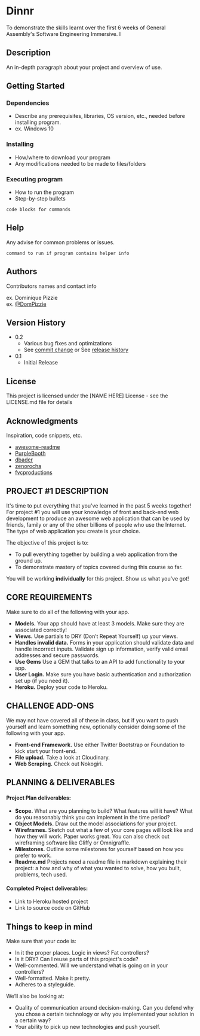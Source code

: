 # Dinnr

To demonstrate the skills learnt over the first 6 weeks of General Assembly's Software Engineering Immersive.
I

## Description

An in-depth paragraph about your project and overview of use.

## Getting Started

### Dependencies

* Describe any prerequisites, libraries, OS version, etc., needed before installing program.
* ex. Windows 10

### Installing

* How/where to download your program
* Any modifications needed to be made to files/folders

### Executing program

* How to run the program
* Step-by-step bullets
```
code blocks for commands
```

## Help

Any advise for common problems or issues.
```
command to run if program contains helper info
```

## Authors

Contributors names and contact info

ex. Dominique Pizzie  
ex. [@DomPizzie](https://twitter.com/dompizzie)

## Version History

* 0.2
    * Various bug fixes and optimizations
    * See [commit change]() or See [release history]()
* 0.1
    * Initial Release

## License

This project is licensed under the [NAME HERE] License - see the LICENSE.md file for details

## Acknowledgments

Inspiration, code snippets, etc.
* [awesome-readme](https://github.com/matiassingers/awesome-readme)
* [PurpleBooth](https://gist.github.com/PurpleBooth/109311bb0361f32d87a2)
* [dbader](https://github.com/dbader/readme-template)
* [zenorocha](https://gist.github.com/zenorocha/4526327)
* [fvcproductions](https://gist.github.com/fvcproductions/1bfc2d4aecb01a834b46)



## PROJECT #1 DESCRIPTION

It's time to put everything that you've learned in the past 5 weeks together! For
project #1 you will use your knowledge of front and back-end web
development to produce an awesome web application that can be used by friends,
family or any of the other billions of people who use the Internet. The type of
web application you create is your choice.

The objective of this project is to:

* To pull everything together by building a web application from the ground up.
* To demonstrate mastery of topics covered during this course so far.

You will be working **individually** for this project. Show us what you've
got!

## CORE REQUIREMENTS
Make sure to do all of the following with your app.

* **Models.** Your app should have at least 3 models. Make sure they are
associated correctly!
* **Views.** Use partials to DRY (Don’t Repeat Yourself) up your views.
* **Handles invalid data.** Forms in your application should validate data and
handle incorrect inputs. Validate sign up information, verify valid email
addresses and secure passwords.
* **Use Gems** Use a GEM that talks to an API to add functionality to your app.
* **User Login.** Make sure you have basic authentication and authorization set up (if you need it).
* **Heroku.** Deploy your code to Heroku.

## CHALLENGE ADD-ONS
We may not have covered all of these in class, but if you want to push yourself
and learn something new, optionally consider doing some of the following with
your app.

* **Front-end Framework.** Use either Twitter Bootstrap or Foundation to kick start your front-end.
* **File upload.** Take a look at Cloudinary.
* **Web Scraping.** Check out Nokogiri.


## PLANNING & DELIVERABLES

#### Project Plan deliverables:

* **Scope.** What are you planning to build? What features will it have? What do
you reasonably think you can implement in the time period?
* **Object Models.** Draw out the model associations for your project.
* **Wireframes.** Sketch out what a few of your core pages will look like and
how they will work. Paper works great. You can also check out wireframing
software like Gliffy or Omnigraffle.
* **Milestones.** Outline some milestones for yourself based on how you prefer
to work.
* **Readme.md** Projects need a readme file in markdown explaining their project: a how and why of what you wanted to solve, how you built, problems, tech used.

#### Completed Project deliverables:

* Link to Heroku hosted project
* Link to source code on GitHub


## Things to keep in mind
Make sure that your code is:

* In it the proper places. Logic in views? Fat controllers?
* Is it DRY? Can I reuse parts of this project's code?
* Well-commented. Will we understand what is going on in your controllers?
* Well-formatted. Make it pretty.
* Adheres to a styleguide.

We’ll also be looking at:

* Quality of communication around decision-making. Can you defend why you chose
a certain technology or why you implemented your solution in a certain way?
* Your ability to pick up new technologies and push yourself.
